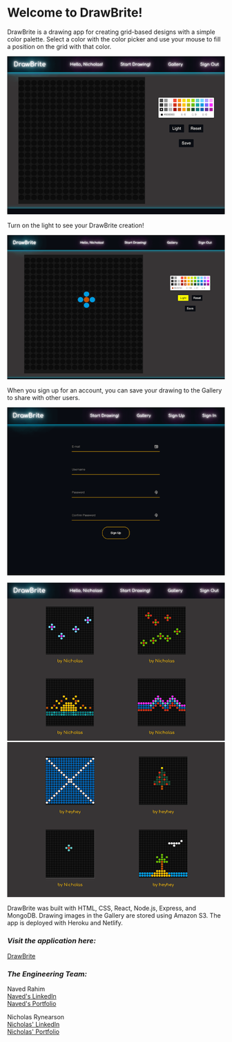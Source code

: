 # Welcome to DrawBrite! 

DrawBrite is a drawing app for creating grid-based designs with a simple color palette.
Select a color with the color picker and use your mouse to fill a position on the grid with that color.  

![drawing canvas 1](/client/public/assets/drawing-canvas-1.png)

Turn on the light to see your DrawBrite creation!   

![drawing canvas 2](/client/public/assets/drawing-canvas-2.png)

When you sign up for an account, you can save your drawing to the Gallery to share with other users.  

![sign-up](/client/public/assets/sign-up-page.png)

![gallery 1](/client/public/assets/gallery-page-1.png)
![gallery 2](/client/public/assets/gallery-2.png)

DrawBrite was built with HTML, CSS, React, Node.js, Express, and MongoDB. Drawing images in the Gallery are stored using Amazon S3. The app is deployed with Heroku and Netlify.  


### ***Visit the application here:*** 
[DrawBrite](https://drawbrite.netlify.app/)  

### ***The Engineering Team:***
Naved Rahim  
[Naved's LinkedIn](https://www.linkedin.com/in/naved-rahim/)  
[Naved's Portfolio](https://www.navedrahim.com/)

Nicholas Rynearson  
[Nicholas' LinkedIn](https://www.linkedin.com/in/nicholas-rynearson-88a77635/)  
[Nicholas' Portfolio](https://www.flexibleidealist.com/)


